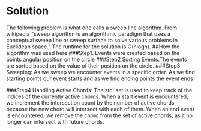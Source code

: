 # Solution

The following problem is what one calls a sweep line algorithm. 
From wikipedia "sweep algorithm is an algorithmic paradigm that uses a conceptual sweep line or sweep surface to solve various problems in Euclidean space." The runtime for the solution is O(nlogn). 
##How the algorithm was used here
###Step1.
Events were created based on the points angular position on the circle
###Step2
Sorting Events:The events are sorted based on the value of their position on the circle. 
###Step3
 Sweeping: As we sweep  we encounter events in a specific order. As we find starting points our event starts and as we find ending points the event ends


###Step4
 Handling Active Chords: The std::set is used to keep track of the indices of the currently active chords. When a start event is encountered, we increment the intersection count by the number of active chords because the new chord will intersect with each of them. When an end event is encountered, we remove the chord from the set of active chords, as it no longer can intersect with future chords.

